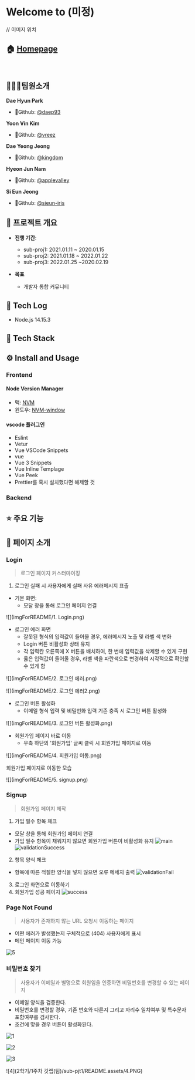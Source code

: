 # Welcome to (미정)

// 이미지 위치 
## 🏠 [Homepage]()

<br>

## 👨‍👩‍👦팀원소개

**Dae Hyun Park**

- 🥪Github: [@daep93](https://github.com/daep93)

**Yoon Vin Kim**

- 🥨Github: [@vreez](https://github.com/vreez)

**Dae Yeong Jeong**

- 🥠Github: [@kingdom](https://github.com/kingdom)

**Hyeon Jun Nam**

- 🧀Github: [@applevalley](https://github.com/applevalley) 

**Si Eun Jeong**

- 🍤Github: [@sieun-iris](https://github.com/sieun-iris)



## 📆 프로젝트 개요

- **진행 기간**: 
	- sub-proj1: 2021.01.11 ~ 2020.01.15
	- sub-proj2: 2021.01.18 ~ 2022.01.22
	- sub-proj3: 2022.01.25 ~2020.02.19

- **목표**
  - 개발자 통합 커뮤니티 
  
## 📒 Tech Log
- Node.js 14.15.3
## 🔧 Tech Stack


## ⚙️ Install and Usage

### Frontend
#### Node Version Manager
- 맥: [NVM](https://github.com/joshua1988/vue-til-server#nvm-%EC%84%A4%EC%B9%98-%EB%B0%8F-%EB%B2%84%EC%A0%84-%EB%B3%80%EA%B2%BD-%EB%B0%A9%EB%B2%95)
- 윈도우: [NVM-window](http://hong.adfeel.info/backend/nodejs/window%EC%97%90%EC%84%9C-nvmnode-version-manager-%EC%82%AC%EC%9A%A9%ED%95%98%EA%B8%B0/)
#### vscode 플러그인
- Eslint
- Vetur
- Vue VSCode Snippets
- vue
- Vue 3 Snippets
- Vue Inline Templage
- Vue Peek
- Prettier를 혹시 설치했다면 해제할 것

### Backend

## ⭐️ 주요 기능
## 👀 페이지 소개
### Login

> 로그인 페이지 커스터마이징

1. 로그인 실패 시 사용자에게 실패 사유 에러메시지 표출

- 기본 화면: 
  - 모달 창을 통해 로그인 페이지 연결

![](imgForREADME/1. Login.png)



- 로그인 에러 화면
  - 잘못된 형식의 입력값이 들어올 경우, 에러메시지 노출 및 라벨 색 변화
  - Login 버튼 비활성화 상태 유지
  - 각 입력칸 오른쪽에 X 버튼을 배치하여, 한 번에 입력값을 삭제할 수 있게 구현
  - 옳은 입력값이 들어올 경우, 라벨 색을 파란색으로 변경하여 시각적으로 확인할 수 있게 함

![](imgForREADME/2. 로그인 에러.png)

![](imgForREADME/2. 로그인 에러2.png)



- 로그인 버튼 활성화
  - 이메일 형식 입력 및 비밀번화 입력 기존 충족 시 로그인 버튼 활성화

![](imgForREADME/3. 로그인 버튼 활성화.png)



- 회원가입 페이지 바로 이동
  - 우측 하단의 '회원가입' 글씨 클릭 시 회원가입 페이지로 이동

![](imgForREADME/4. 회원가입 이동.png)

회원가입 페이지로 이동한 모습

![](imgForREADME/5. signup.png)


### Signup

> 회원가입 페이지 제작

1. 가입 필수 항목 체크

  - 모달 창을 통해 회원가입 페이지 연결
  - 가입 필수 항목이 채워지지 않으면 회원가입 버튼이 비활성화 유지
![main](imgForREADME/signupMain.PNG)
![validationSuccess](imgForREADME/signupActive.PNG)

2. 항목 양식 체크
  - 항목에 따른 적절한 양식을 넣지 않으면 오류 메세지 출력
![validationFail](imgForREADME/signupValidation.PNG)

3. 로그인 화면으로 이동하기
4. 회원가입 성공 페이지
![success](imgForREADME/signupSuccess.PNG)
### Page Not Found

> 사용자가 존재하지 않는 URL 요청시 이동하는 페이지

- 어떤 에러가 발생했는지 구체적으로 (404) 사용자에게 표시
- 메인 페이지 이동 가능

![5](imgForREADME/5.PNG)

### 

### 비밀번호 찾기 

> 사용자가 이메일과 별명으로 회원임을 인증하면 비밀번호를 변경할 수 있는 페이지

- 이메일 양식을 검증한다.
- 비밀번호를 변경할 경우, 기존 번호와 다른지 그리고 자리수 일치여부 및 특수문자 포함여부를 검사한다.
- 조건에 맞을 경우 버튼이 활성화된다.

![1](imgForREADME/1.PNG)

![2](imgForREADME/2.PNG)

![3](imgForREADME/3.PNG)

![4](2학기/1주차 깃랩(팀)/sub-pjt1/README.assets/4.PNG)